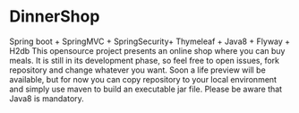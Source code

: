 # DinnerShop
Spring boot + SpringMVC + SpringSecurity+ Thymeleaf + Java8 + Flyway + H2db
This opensource project presents an online shop where you can buy meals. It is still in its development phase, so feel free to open issues, fork repository and change whatever you want. 
Soon a life preview will be available, but for now you can copy repository to your local environment and simply use maven to build an executable jar file. Please be aware that Java8 is mandatory.
